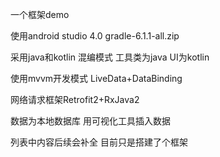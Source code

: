 一个框架demo   

使用android studio 4.0   gradle-6.1.1-all.zip

采用java和kotlin 混编模式   工具类为java  UI为kotlin

使用mvvm开发模式    LiveData+DataBinding

网络请求框架Retrofit2+RxJava2

数据为本地数据库   用可视化工具插入数据

列表中内容后续会补全  目前只是搭建了个框架
